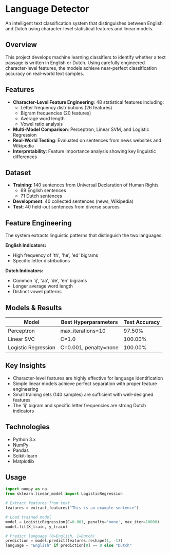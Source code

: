 # Language Detector

An intelligent text classification system that distinguishes between English and Dutch using character-level statistical features and linear models.

## Overview

This project develops machine learning classifiers to identify whether a text passage is written in English or Dutch. Using carefully engineered character-level features, the models achieve near-perfect classification accuracy on real-world text samples.

## Features

- **Character-Level Feature Engineering**: 48 statistical features including:
  - Letter frequency distributions (26 features)
  - Bigram frequencies (20 features)
  - Average word length
  - Vowel ratio analysis
- **Multi-Model Comparison**: Perceptron, Linear SVM, and Logistic Regression
- **Real-World Testing**: Evaluated on sentences from news websites and Wikipedia
- **Interpretability**: Feature importance analysis showing key linguistic differences

## Dataset

- **Training**: 140 sentences from Universal Declaration of Human Rights
  - 69 English sentences
  - 71 Dutch sentences
- **Development**: 40 collected sentences (news, Wikipedia)
- **Test**: 40 held-out sentences from diverse sources

## Feature Engineering

The system extracts linguistic patterns that distinguish the two languages:

**English Indicators:**
- High frequency of 'th', 'he', 'ed' bigrams
- Specific letter distributions

**Dutch Indicators:**
- Common 'ij', 'aa', 'de', 'en' bigrams
- Longer average word length
- Distinct vowel patterns

## Models & Results

| Model | Best Hyperparameters | Test Accuracy |
|-------|---------------------|---------------|
| Perceptron | max_iterations=10 | 97.50% |
| Linear SVC | C=1.0 | 100.00% |
| Logistic Regression | C=0.001, penalty=none | 100.00% |

## Key Insights

- Character-level features are highly effective for language identification
- Simple linear models achieve perfect separation with proper feature engineering
- Small training sets (140 samples) are sufficient with well-designed features
- The 'ij' bigram and specific letter frequencies are strong Dutch indicators

## Technologies

- Python 3.x
- NumPy
- Pandas
- Scikit-learn
- Matplotlib

## Usage

```python
import numpy as np
from sklearn.linear_model import LogisticRegression

# Extract features from text
features = extract_features("This is an example sentence")

# Load trained model
model = LogisticRegression(C=0.001, penalty='none', max_iter=10000)
model.fit(X_train, y_train)

# Predict language (0=English, 1=Dutch)
prediction = model.predict(features.reshape(1, -1))
language = "English" if prediction[0] == 0 else "Dutch"
